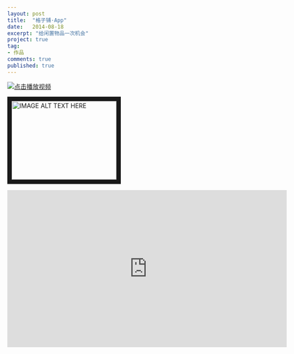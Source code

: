 ```yaml
---
layout: post
title:  "格子铺·App"
date:   2014-08-18
excerpt: "给闲置物品一次机会"
project: true
tag:
- 作品
comments: true
published: true
---
```



[![点击播放视频](http://img.vinechen.com/16-8-21/75930039.jpg)](http://img.vinechen.com/%E6%A0%BC%E5%AD%90.mov)



<a href="http://img.vinechen.com/%E6%A0%BC%E5%AD%90.mov" target="_blank"><img src="http://img.vinechen.com/16-8-21/75930039.jpg" 
alt="IMAGE ALT TEXT HERE" width="240" height="180" border="10" /></a>



<iframe height=360 width=640 src="http://img.vinechen.com/%E6%A0%BC%E5%AD%90.mov" frameborder=0 allowfullscreen></iframe>